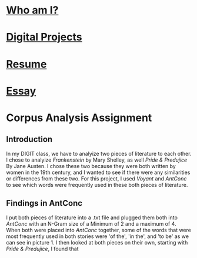 # [Who am I?](https://nxh5137.github.io/huster/)
# [Digital Projects](https://nxh5137.github.io/huster/DigitalProjects)
# [Resume](https://nxh5137.github.io/huster/Resume)
# [Essay](https://nxh5137.github.io/huster/Essay)
# Corpus Analysis Assignment

## Introduction
In my DIGIT class, we have to analyize two pieces of literature to each other.
I chose to analyize _Frankenstein_ by Mary Shelley, as well _Pride & Predujice_ By Jane Austen.
I chose these two because they were both written by women in the 19th century, and I wanted to see if there were any similarities or differences from these two.
For this project, I used _Voyant_ and _AntConc_ to see which words were frequently used in these both pieces of literature.

## Findings in AntConc
I put both pieces of literature into a .txt file and plugged them both into _AntConc_ with an N-Gram size of a Minimum of 2 and a maximum of 4.
When both were placed into _AntConc_ together, some of the words that were most frequently used in both stories were 'of the', 'in the', and 'to be' as we can see in picture 1.
I then looked at both pieces on their own, starting with _Pride & Predujice_, I found that 
